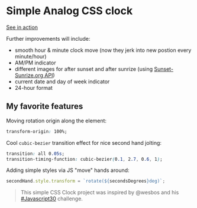 # Simple Analog CSS clock

[See in action](https://rosnovsky.github.io/css-clock/)

Further improvements will include: 
- smooth hour & minute clock move (now they jerk into new postion every minute/hour)
- AM/PM indicator
- different images for after sunset and after sunrize (using [Sunset-Sunrize.org API](http://sunrise-sunset.org/api))
- current date and day of week indicator
- 24-hour format

## My favorite features

Moving rotation origin along the element:

```css
transform-origin: 100%;
```

Cool ```cubic-bezier``` transition effect for nice second hand jolting:

```css
transition: all 0.05s;
transition-timing-function: cubic-bezier(0.1, 2.7, 0.6, 1);
```

Adding simple styles via JS "move" hands around:

```javascript
secondHand.style.transform = `rotate(${secondsDegrees}deg)`;
```

> This simple CSS Clock project was inspired by @wesbos and his [#Javascript30](http://javascript30.com) challenge.
